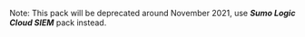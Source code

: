 Note: This pack will be deprecated around November 2021, use ***Sumo Logic Cloud SIEM*** pack instead.
